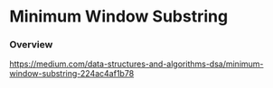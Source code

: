 # Minimum Window Substring

### Overview

https://medium.com/data-structures-and-algorithms-dsa/minimum-window-substring-224ac4af1b78
